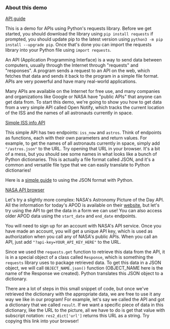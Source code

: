 ### About this demo

[API guide](https://www.nylas.com/blog/use-python-requests-module-rest-apis/)

This is a demo for APIs using Python's requests library. Before we get started, you should download the library using `pip install requests` if prompted, you should update pip to the latest version using `python3 -m pip install --upgrade pip`. Once that's done you can import the requests library into your Python file using `import requests`.

An API (Application Programming Interface) is a way to send data between computers, usually through the Internet through "requests" and "responses". A program sends a request to an API on the web, which fetches that data and sends it back to the program in a simple file format. APIs are very powerful and have many real-world applications.

Many APIs are available on the Internet for free use, and many companies and organizations like Google or NASA have "public APIs" that anyone can get data from. To start this demo, we're going to show you how to get data from a very simple API called Open Notify, which tracks the current location of the ISS and the names of all astronauts currently in space.

[Simple ISS info API](http://api.open-notify.org/)

This simple API has two endpoints: `iss_now` and `astros`. Think of endpoints as functions, each with their own parameters and return values. For example, to get the names of all astronauts currently in space, simply add `"/astros.json"` to the URL. Try opening that URL in your browser. It's a bit of a mess, but you should see some names in what looks like a bunch of Python dictionaries. This is actually a file format called JSON, and it's a common and versatile file type that we can easily translate to Python dictionaries!

Here is a [simple guide](https://www.w3schools.com/python/python_json.asp) to using the JSON format with Python.

[NASA API browser](https://api.nasa.gov/)

Let's try a slightly more complex: NASA's Astronomy Picture of the Day API. All the information for today's APOD is available on their [website](https://apod.nasa.gov/apod/astropix.html), but let's try using the API to get the data in a form we can use! You can also access older APOD data using the `start_date` and `end_date` endpoints.

You will need to sign up for an account with NASA's API service. Once you have made an account, you will get a unique API key, which is used as authorization when you call any of NASA's public APIs. When you call an API, just add `"?api-key=YOUR_API_KEY_HERE"` to the URL.

Since we used the `requests.get` function to retrieve this data from the API, it is in a special object of a class called `Response`, which is something the `requests` library uses to package retrieved data. To get this data in a JSON object, we will call `OBJECT_NAME.json()` function (OBJECT_NAME here is the name of the Response we created). Python translates this JSON object to a dictionary.

There are a lot of steps in this small snippet of code, but once we've retrieved the dictionary with the appropriate data, we are free to use it any way we like in our program! For example, let's say we called the API and got a dictionary that we called `result`. If we want a specific piece of data in this dictionary, like the URL to the picture, all we have to do is get that value with subscript notation: `res2_dict['url']` returns this URL as a string. Try copying this link into your browser!